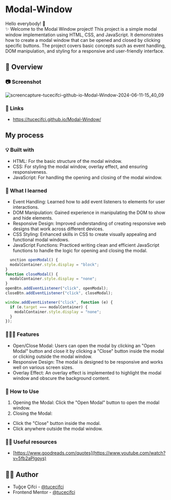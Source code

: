 # Modal-Window

Hello everybody! 👋 </br>
✨ Welcome to the Modal Window project! This project is a simple modal window implementation using HTML, CSS, and JavaScript. It demonstrates how to create a modal window that can be opened and closed by clicking specific buttons. The project covers basic concepts such as event handling, DOM manipulation, and styling for a responsive and user-friendly interface.


## 👀 Overview

### 📷 Screenshot

![screencapture-tucecifci-github-io-Modal-Window-2024-06-11-15_40_09](https://github.com/tucecifci/Modal-Window/assets/151346784/296c042f-ed45-4afb-9d8a-6b4758925230)



### 🔗 Links

- https://tucecifci.github.io/Modal-Window/

## My process

### 💡 Built with

- HTML: For the basic structure of the modal window.
- CSS: For styling the modal window, overlay effect, and ensuring responsiveness.
- JavaScript: For handling the opening and closing of the modal window.

### 🧠 What I learned

- Event Handling: Learned how to add event listeners to elements for user interactions.
- DOM Manipulation: Gained experience in manipulating the DOM to show and hide elements.
- Responsive Design: Improved understanding of creating responsive web designs that work across different devices.
- CSS Styling: Enhanced skills in CSS to create visually appealing and functional modal windows.
- JavaScript Functions: Practiced writing clean and efficient JavaScript functions to handle the logic for opening and closing the modal.


```javascript
  unction openModal() {
  modalContainer.style.display = "block";
}
function closeModal() {
  modalContainer.style.display = "none";
}
openBtn.addEventListener("click", openModal);
closeBtn.addEventListener("click", closeModal);

window.addEventListener("click", function (e) {
  if (e.target === modalContainer) {
    modalContainer.style.display = "none"; 
  }
});
```

### 👩🏼‍💻 Features

- Open/Close Modal: Users can open the modal by clicking an "Open Modal" button and close it by clicking a "Close" button inside the modal or clicking outside the modal window.
- Responsive Design: The modal is designed to be responsive and works well on various screen sizes.
- Overlay Effect: An overlay effect is implemented to highlight the modal window and obscure the background content.


### 🤔 How to Use

1. Opening the Modal: Click the "Open Modal" button to open the modal window. <br/>
2. Closing the Modal: <br>
- Click the "Close" button inside the modal.
- Click anywhere outside the modal window.


### 🤌🏻 Useful resources

- [https://www.goodreads.com/quotes](https://www.youtube.com/watch?v=5fb2aPlgoys)

## 🏳️‍🌈 Author

- Tuğçe Çifci - [@tucecifci](https://github.com/tucecifci)
- Frontend Mentor - [@tucecifci](https://www.frontendmentor.io/profile/tucecifci)
